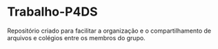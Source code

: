 # Trabalho-P4DS
Repositório criado para facilitar a organização e o compartilhamento de arquivos e colégios entre os membros do grupo.
